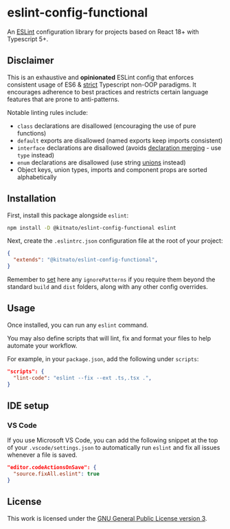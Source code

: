# eslint-config-functional

An [ESLint](https://eslint.org/) configuration library for projects based on React 18+ with Typescript 5+.

## Disclaimer

This is an exhaustive and **opinionated** ESLint config that enforces consistent usage of ES6 & [strict](https://typescript-eslint.io/linting/configs/#strict) Typescript non-OOP paradigms. It encourages adherence to best practices and restricts certain language features that are prone to anti-patterns.

Notable linting rules include:

- `class` declarations are disallowed (encouraging the use of pure functions)
- `default` exports are disallowed (named exports keep imports consistent)
- `interface` declarations are disallowed (avoids [declaration merging](https://www.typescriptlang.org/docs/handbook/declaration-merging.html#merging-interfaces) - use `type` instead)
- `enum` declarations are disallowed (use string [unions](https://www.typescriptlang.org/docs/handbook/2/everyday-types.html#union-types) instead)
- Object keys, union types, imports and component props are sorted alphabetically

## Installation

First, install this package alongside `eslint`:

```sh
npm install -D @kitnato/eslint-config-functional eslint
```

Next, create the `.eslintrc.json` configuration file at the root of your project:

```json
{
  "extends": "@kitnato/eslint-config-functional",
}
```

Remember to [set](https://eslint.org/docs/latest/user-guide/configuring/ignoring-code) here any `ignorePatterns` if you require them beyond the standard `build` and `dist` folders, along with any other config overrides.

## Usage

Once installed, you can run any `eslint` command.

You may also define scripts that will lint, fix and format your files to help automate your workflow.

For example, in your `package.json`, add the following under `scripts`:

```json
"scripts": {
  "lint-code": "eslint --fix --ext .ts,.tsx .",
}
```

## IDE setup

### VS Code

If you use Microsoft VS Code, you can add the following snippet at the top of your `.vscode/settings.json` to automatically run `eslint` and fix all issues whenever a file is saved.

```json
"editor.codeActionsOnSave": {
  "source.fixAll.eslint": true
}
```

## License

This work is licensed under the [GNU General Public License version 3](https://www.gnu.org/licenses/gpl-3.0.en.html).
